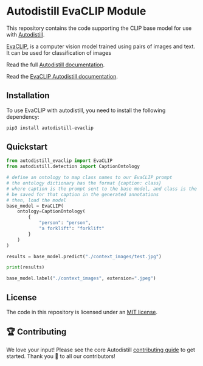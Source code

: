 # Autodistill EvaCLIP Module

This repository contains the code supporting the CLIP base model for use with [Autodistill](https://github.com/autodistill/autodistill).

[EvaCLIP](https://github.com/baaivision/EVA/tree/master/EVA-CLIP),  is a computer vision model trained using pairs of images and text. It can be used for classification of images

Read the full [Autodistill documentation](https://autodistill.github.io/autodistill/).

Read the [EvaCLIP Autodistill documentation](https://autodistill.github.io/autodistill/base_models/evaclip/).

## Installation

To use EvaCLIP with autodistill, you need to install the following dependency:


```bash
pip3 install autodistill-evaclip
```

## Quickstart

```python
from autodistill_evaclip import EvaCLIP
from autodistill.detection import CaptionOntology

# define an ontology to map class names to our EvaCLIP prompt
# the ontology dictionary has the format {caption: class}
# where caption is the prompt sent to the base model, and class is the label that will
# be saved for that caption in the generated annotations
# then, load the model
base_model = EvaCLIP(
    ontology=CaptionOntology(
        {
            "person": "person",
            "a forklift": "forklift"
        }
    )
)

results = base_model.predict("./context_images/test.jpg")

print(results)

base_model.label("./context_images", extension=".jpeg")
```

## License

The code in this repository is licensed under an [MIT license](LICENSE.md).

## 🏆 Contributing

We love your input! Please see the core Autodistill [contributing guide](https://github.com/autodistill/autodistill/blob/main/CONTRIBUTING.md) to get started. Thank you 🙏 to all our contributors!
